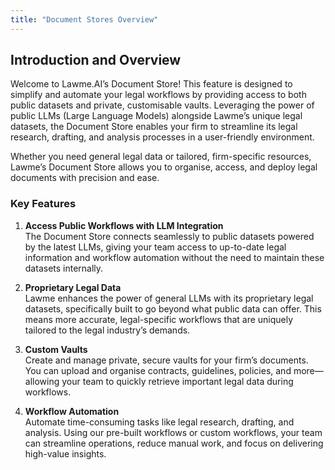 ```yaml
---
title: "Document Stores Overview"
---
```


## Introduction and Overview

Welcome to Lawme.AI’s Document Store! This feature is designed to simplify and automate your legal workflows by providing access to both public datasets and private, customisable vaults. Leveraging the power of public LLMs (Large Language Models) alongside Lawme’s unique legal datasets, the Document Store enables your firm to streamline its legal research, drafting, and analysis processes in a user-friendly environment.

Whether you need general legal data or tailored, firm-specific resources, Lawme’s Document Store allows you to organise, access, and deploy legal documents with precision and ease.

### Key Features

1. **Access Public Workflows with LLM Integration**  
   The Document Store connects seamlessly to public datasets powered by the latest LLMs, giving your team access to up-to-date legal information and workflow automation without the need to maintain these datasets internally.

2. **Proprietary Legal Data**  
   Lawme enhances the power of general LLMs with its proprietary legal datasets, specifically built to go beyond what public data can offer. This means more accurate, legal-specific workflows that are uniquely tailored to the legal industry’s demands.

3. **Custom Vaults**  
   Create and manage private, secure vaults for your firm’s documents. You can upload and organise contracts, guidelines, policies, and more—allowing your team to quickly retrieve important legal data during workflows.

4. **Workflow Automation**  
   Automate time-consuming tasks like legal research, drafting, and analysis. Using our pre-built workflows or custom workflows, your team can streamline operations, reduce manual work, and focus on delivering high-value insights.